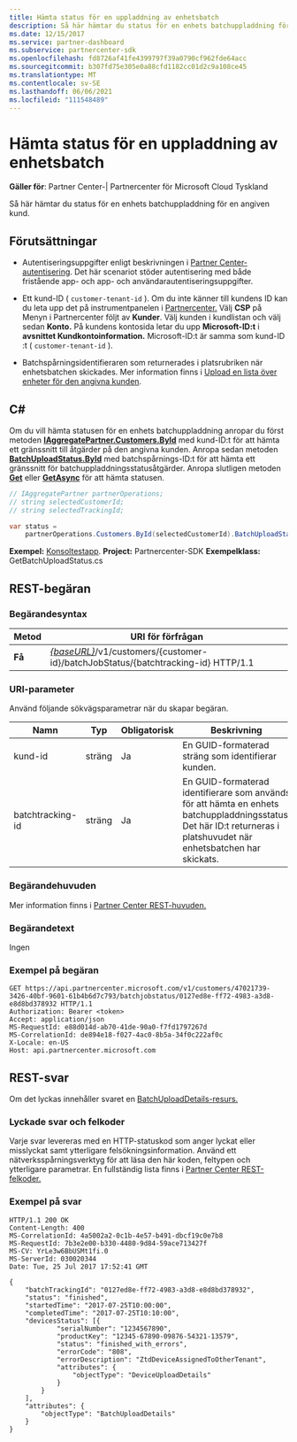 ```yaml
---
title: Hämta status för en uppladdning av enhetsbatch
description: Så här hämtar du status för en enhets batchuppladdning för en angiven kund.
ms.date: 12/15/2017
ms.service: partner-dashboard
ms.subservice: partnercenter-sdk
ms.openlocfilehash: fd8726af41fe4399797f39a0790cf962fde64acc
ms.sourcegitcommit: b307fd75e305e0a88cfd1182cc01d2c9a108ce45
ms.translationtype: MT
ms.contentlocale: sv-SE
ms.lasthandoff: 06/06/2021
ms.locfileid: "111548489"
---
```

# <a name="get-the-status-of-a-device-batch-upload"></a>Hämta status för en uppladdning av enhetsbatch

**Gäller för**: Partner Center-| Partnercenter för Microsoft Cloud Tyskland

Så här hämtar du status för en enhets batchuppladdning för en angiven kund.

## <a name="prerequisites"></a>Förutsättningar

- Autentiseringsuppgifter enligt beskrivningen i [Partner Center-autentisering](partner-center-authentication.md). Det här scenariot stöder autentisering med både fristående app- och app- och användarautentiseringsuppgifter.

- Ett kund-ID ( `customer-tenant-id` ). Om du inte känner till kundens ID kan du leta upp det på instrumentpanelen i [Partnercenter.](https://partner.microsoft.com/dashboard) Välj **CSP** på Menyn i Partnercenter följt av **Kunder**. Välj kunden i kundlistan och välj sedan **Konto.** På kundens kontosida letar du upp **Microsoft-ID:t** i **avsnittet Kundkontoinformation.** Microsoft-ID:t är samma som kund-ID :t ( `customer-tenant-id` ).

- Batchspårningsidentifieraren som returnerades i platsrubriken när enhetsbatchen skickades. Mer information finns i [Upload en lista över enheter för den angivna kunden](upload-a-list-of-devices-for-the-specified-customer.md).

## <a name="c"></a>C\#

Om du vill hämta statusen för en enhets batchuppladdning anropar du först metoden [**IAggregatePartner.Customers.ById**](/dotnet/api/microsoft.store.partnercenter.customers.icustomercollection.byid) med kund-ID:t för att hämta ett gränssnitt till åtgärder på den angivna kunden. Anropa sedan metoden [**BatchUploadStatus.ById**](/dotnet/api/microsoft.store.partnercenter.devicesdeployment.ibatchjobstatuscollection.byid) med batchspårnings-ID:t för att hämta ett gränssnitt för batchuppladdningsstatusåtgärder. Anropa slutligen metoden [**Get**](/dotnet/api/microsoft.store.partnercenter.devicesdeployment.ibatchjobstatus.get) eller [**GetAsync**](/dotnet/api/microsoft.store.partnercenter.devicesdeployment.ibatchjobstatus.getasync) för att hämta statusen.

``` csharp
// IAggregatePartner partnerOperations;
// string selectedCustomerId;
// string selectedTrackingId;

var status =
    partnerOperations.Customers.ById(selectedCustomerId).BatchUploadStatus.ById(selectedTrackingId).Get();
```

**Exempel:** [Konsoltestapp](console-test-app.md). **Project:** Partnercenter-SDK **Exempelklass:** GetBatchUploadStatus.cs

## <a name="rest-request"></a>REST-begäran

### <a name="request-syntax"></a>Begärandesyntax

| Metod  | URI för förfrågan                                                                                                       |
|---------|-------------------------------------------------------------------------------------------------------------------|
| **Få** | [*{baseURL}*](partner-center-rest-urls.md)/v1/customers/{customer-id}/batchJobStatus/{batchtracking-id} HTTP/1.1 |

### <a name="uri-parameter"></a>URI-parameter

Använd följande sökvägsparametrar när du skapar begäran.

| Namn             | Typ   | Obligatorisk | Beskrivning                                                                                                                                                                    |
|------------------|--------|----------|--------------------------------------------------------------------------------------------------------------------------------------------------------------------------------|
| kund-id      | sträng | Ja      | En GUID-formaterad sträng som identifierar kunden.                                                                                                                          |
| batchtracking-id | sträng | Ja      | En GUID-formaterad identifierare som används för att hämta en enhets batchuppladdningsstatus. Det här ID:t returneras i platshuvudet när enhetsbatchen har skickats. |

### <a name="request-headers"></a>Begärandehuvuden

Mer information finns i [Partner Center REST-huvuden.](headers.md)

### <a name="request-body"></a>Begärandetext

Ingen

### <a name="request-example"></a>Exempel på begäran

```http
GET https://api.partnercenter.microsoft.com/v1/customers/47021739-3426-40bf-9601-61b4b6d7c793/batchjobstatus/0127ed8e-ff72-4983-a3d8-e8d8bd378932 HTTP/1.1
Authorization: Bearer <token>
Accept: application/json
MS-RequestId: e88d014d-ab70-41de-90a0-f7fd1797267d
MS-CorrelationId: de894e18-f027-4ac0-8b5a-34f0c222af0c
X-Locale: en-US
Host: api.partnercenter.microsoft.com
```

## <a name="rest-response"></a>REST-svar

Om det lyckas innehåller svaret en [BatchUploadDetails-resurs.](device-deployment-resources.md#batchuploaddetails)

### <a name="response-success-and-error-codes"></a>Lyckade svar och felkoder

Varje svar levereras med en HTTP-statuskod som anger lyckat eller misslyckat samt ytterligare felsökningsinformation. Använd ett nätverksspårningsverktyg för att läsa den här koden, feltypen och ytterligare parametrar. En fullständig lista finns i [Partner Center REST-felkoder.](error-codes.md)

### <a name="response-example"></a>Exempel på svar

```http
HTTP/1.1 200 OK
Content-Length: 400
MS-CorrelationId: 4a5002a2-0c1b-4e57-b491-dbcf19c0e7b8
MS-RequestId: 7b3e2e00-b330-4480-9d84-59ace713427f
MS-CV: YrLe3w6BbUSMt1fi.0
MS-ServerId: 030020344
Date: Tue, 25 Jul 2017 17:52:41 GMT

{
    "batchTrackingId": "0127ed8e-ff72-4983-a3d8-e8d8bd378932",
    "status": "finished",
    "startedTime": "2017-07-25T10:00:00",
    "completedTime": "2017-07-25T10:10:00",
    "devicesStatus": [{
            "serialNumber": "1234567890",
            "productKey": "12345-67890-09876-54321-13579",
            "status": "finished_with_errors",
            "errorCode": "808",
            "errorDescription": "ZtdDeviceAssignedToOtherTenant",
            "attributes": {
                "objectType": "DeviceUploadDetails"
            }
        }
    ],
    "attributes": {
        "objectType": "BatchUploadDetails"
    }
}
```
